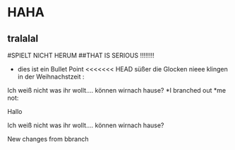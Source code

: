 # HAHA
## tralalal

#SPIELT NICHT HERUM
##THAT IS SERIOUS !!!!!!!!
* dies ist ein Bullet Point
<<<<<<< HEAD
süßer die Glocken nieee klingen in der Weihnachstzeit
:

Ich weiß nicht was ihr wollt.... können wirnach hause?
*I branched out
*me not:

Hallo

Ich weiß nicht was ihr wollt.... können wirnach hause?



New changes from bbranch

